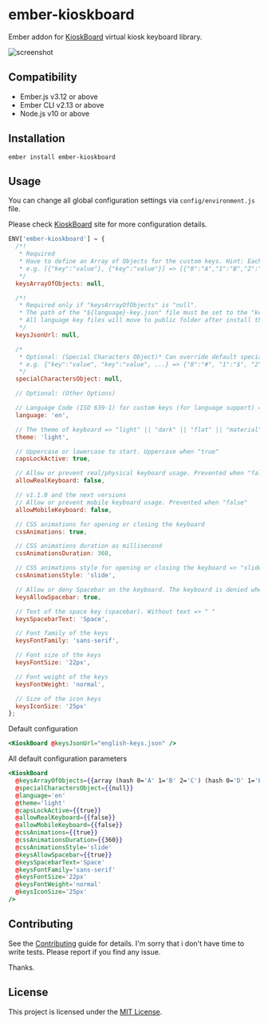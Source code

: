 # ember-kioskboard

Ember addon for [KioskBoard](https://furcan.github.io/KioskBoard/) virtual kiosk keyboard library.

![screenshot](https://raw.githubusercontent.com/furcan/KioskBoard/master/docs/github-cover.png)

## Compatibility

- Ember.js v3.12 or above
- Ember CLI v2.13 or above
- Node.js v10 or above

## Installation

```
ember install ember-kioskboard
```

## Usage

You can change all global configuration settings via `config/environment.js` file.

Please check [KioskBoard](https://furcan.github.io/KioskBoard/) site for more configuration details.

```javascript
ENV['ember-kioskboard'] = {
  /*!
   * Required
   * Have to define an Array of Objects for the custom keys. Hint: Each object creates a row element (HTML) on the keyboard.
   * e.g. [{"key":"value"}, {"key":"value"}] => [{"0":"A","1":"B","2":"C"}, {"0":"D","1":"E","2":"F"}]
   */
  keysArrayOfObjects: null,

  /*!
   * Required only if "keysArrayOfObjects" is "null".
   * The path of the "${language}-key.json" file must be set to the "keysJsonUrl" option. (XMLHttpRequest to getting the keys from JSON file.)
   * All language key files will move to public folder after install this addon automatically. So you yan use the file like 'english-keys.json' etc.
   */
  keysJsonUrl: null,

  /*
   * Optional: (Special Characters Object)* Can override default special characters object with the new/custom one.
   * e.g. {"key":"value", "key":"value", ...} => {"0":"#", "1":"$", "2":"%", "3":"+", "4":"-", "5":"*"}
   */
  specialCharactersObject: null,

  // Optional: (Other Options)

  // Language Code (ISO 639-1) for custom keys (for language support) => e.g. "en" || "tr" || "es" || "de" || "fr" etc.
  language: 'en',

  // The theme of keyboard => "light" || "dark" || "flat" || "material" || "oldschool"
  theme: 'light',

  // Uppercase or lowercase to start. Uppercase when "true"
  capsLockActive: true,

  // Allow or prevent real/physical keyboard usage. Prevented when "false"
  allowRealKeyboard: false,

  // v1.1.0 and the next versions
  // Allow or prevent mobile keyboard usage. Prevented when "false"
  allowMobileKeyboard: false,

  // CSS animations for opening or closing the keyboard
  cssAnimations: true,

  // CSS animations duration as millisecond
  cssAnimationsDuration: 360,

  // CSS animations style for opening or closing the keyboard => "slide" || "fade"
  cssAnimationsStyle: 'slide',

  // Allow or deny Spacebar on the keyboard. The keyboard is denied when "false"
  keysAllowSpacebar: true,

  // Text of the space key (spacebar). Without text => " "
  keysSpacebarText: 'Space',

  // Font family of the keys
  keysFontFamily: 'sans-serif',

  // Font size of the keys
  keysFontSize: '22px',

  // Font weight of the keys
  keysFontWeight: 'normal',

  // Size of the icon keys
  keysIconSize: '25px'
};
```

Default configuration

```handlebars
<KioskBoard @keysJsonUrl="english-keys.json" />
```

All default configuration parameters

```handlebars
<KioskBoard
  @keysArrayOfObjects={{array (hash 0='A' 1='B' 2='C') (hash 0='D' 1='E' 2='F') (hash 0='G' 1='H' 2='I')}}
  @specialCharactersObject={{null}}
  @language='en'
  @theme='light'
  @capsLockActive={{true}}
  @allowRealKeyboard={{false}}
  @allowMobileKeyboard={{false}}
  @cssAnimations={{true}}
  @cssAnimationsDuration={{360}}
  @cssAnimationsStyle='slide'
  @keysAllowSpacebar={{true}}
  @keysSpacebarText='Space'
  @keysFontFamily='sans-serif'
  @keysFontSize='22px'
  @keysFontWeight='normal'
  @keysIconSize='25px'
/>
```

## Contributing

See the [Contributing](CONTRIBUTING.md) guide for details.
I'm sorry that i don't have time to write tests. Please report if you find any issue.

Thanks.

## License

This project is licensed under the [MIT License](LICENSE.md).
